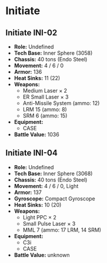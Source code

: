 # Initiate
## Initiate INI-02
- **Role:** Undefined
- **Tech Base:** Inner Sphere (3058)
- **Chassis:** 40 tons (Endo Steel)
- **Movement:** 4 / 6 / 0
- **Armor:** 136
- **Heat Sinks:** 11 (22)
- **Weapons:**
  - Medium Laser × 2
  - ER Small Laser × 3
  - Anti-Missile System (ammo: 12)
  - LRM 15 (ammo: 8)
  - SRM 6 (ammo: 15)
- **Equipment:**
  - CASE
- **Battle Value:** 1036

## Initiate INI-04
- **Role:** Undefined
- **Tech Base:** Inner Sphere (3068)
- **Chassis:** 40 tons (Endo Steel)
- **Movement:** 4 / 6 / 0, Light
- **Armor:** 137
- **Gyroscope:** Compact Gyroscope
- **Heat Sinks:** 10 (20)
- **Weapons:**
  - Light PPC × 2
  - Small Pulse Laser × 3
  - MML 7 (ammo: 17 LRM, 14 SRM)
- **Equipment:**
  - C3i
  - CASE
- **Battle Value:** unknown

